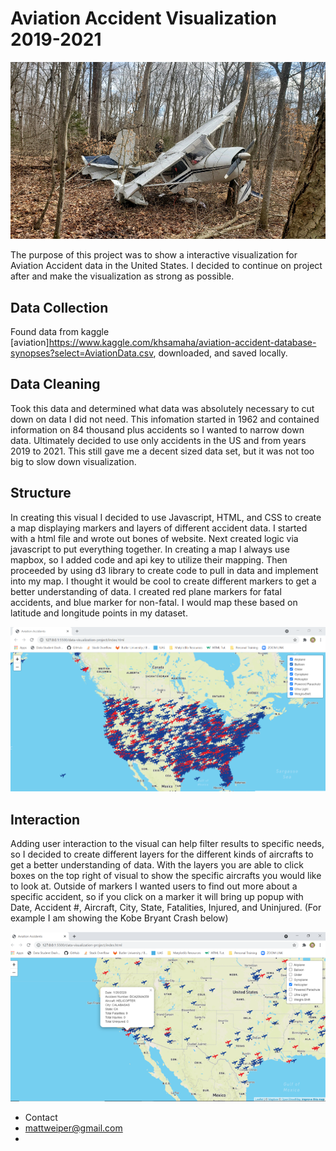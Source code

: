 # Aviation Accident Visualization 2019-2021

![Aviation-Accidents](Images/planecrash.jpg)

The purpose of this project was to show a interactive visualization for Aviation Accident data in the United States. I decided to continue on project after and make the visualization as strong as possible.


## Data Collection

Found data from kaggle [aviation]https://www.kaggle.com/khsamaha/aviation-accident-database-synopses?select=AviationData.csv, downloaded, and saved locally.

## Data Cleaning

Took this data and determined what data was absolutely necessary to cut down on data I did not need. This infomation started in 1962 and contained information on 84 thousand plus accidents so I wanted to narrow down data. Ultimately decided to use only accidents in the US and from years 2019 to 2021. This still gave me a decent sized data set, but it was not too big to slow down visualization.

## Structure

In creating this visual I decided to use Javascript, HTML, and CSS to create a map displaying markers and layers of different accident data. I started with a html file and wrote out bones of website. Next created logic via javascript to put everything together. In creating a map I always use mapbox, so I added code and api key to utilize their mapping. Then proceeded by using d3 library to create code to pull in data and implement into my map. I thought it would be cool to create different markers to get a better understanding of data. I created red plane markers for fatal accidents, and blue marker for non-fatal. I would map these based on latitude and longitude points in my dataset.

![Aviation-Accidents](Images/Picture1.png)

## Interaction

Adding user interaction to the visual can help filter results to specific needs, so I decided to create different layers for the different kinds of aircrafts to get a better understanding of data. With the layers you are able to click boxes on the top right of visual to show the specific aircrafts you would like to look at. Outside of markers I wanted users to find out more about a specific accident, so if you click on a marker it will bring up popup with Date, Accident #, Aircraft, City, State, Fatalities, Injured, and Uninjured. (For example I am showing the Kobe Bryant Crash below)

![Aviation-Accidents](Images/Picture2.png)




- Contact
- mattweiper@gmail.com
- 
